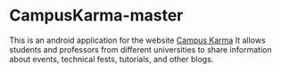 # CampusKarma-master

This is an android application for the website [Campus Karma](https://www.campuskarma.in/)
It allows students and professors from different universities to share information about events, technical fests, tutorials, and other blogs.
